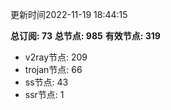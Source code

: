 更新时间2022-11-19 18:44:15

**总订阅: 73**
**总节点: 985**
**有效节点: 319**
- v2ray节点: 209
- trojan节点: 66
- ss节点: 43
- ssr节点: 1
